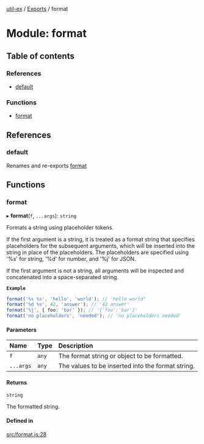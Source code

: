 [util-ex](../README.md) / [Exports](../modules.md) / format

# Module: format

## Table of contents

### References

- [default](format.md#default)

### Functions

- [format](format.md#format)

## References

### default

Renames and re-exports [format](format.md#format)

## Functions

### format

▸ **format**(`f`, `...args`): `string`

Formats a string using placeholder tokens.

If the first argument is a string, it is treated as a format string that
specifies placeholders for the subsequent arguments, which will be inserted
into the string in place of the placeholders. The placeholders are
specified using '%s' for string, '%d' for number, and '%j' for JSON.

If the first argument is not a string, all arguments will be inspected and
concatenated into a space-separated string.

**`Example`**

```ts
format('%s %s', 'hello', 'world'); // 'hello world'
format('%d %s', 42, 'answer'); // '42 answer'
format('%j', { foo: 'bar' }); // '{'foo':'bar'}'
format('no placeholders', 'needed'); // 'no placeholders needed'
```

#### Parameters

| Name | Type | Description |
| :------ | :------ | :------ |
| `f` | `any` | The format string or object to be formatted. |
| `...args` | `any` | The values to be inserted into the format string. |

#### Returns

`string`

The formatted string.

#### Defined in

[src/format.js:28](https://github.com/snowyu/util-ex.js/blob/fa686d8/src/format.js#L28)
